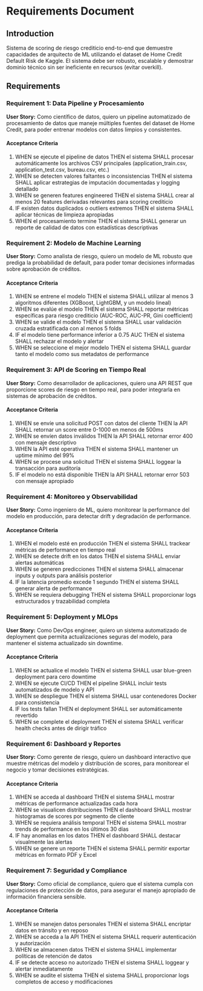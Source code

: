 # Requirements Document

## Introduction

Sistema de scoring de riesgo crediticio end-to-end que demuestre capacidades de arquitecto de ML utilizando el dataset de Home Credit Default Risk de Kaggle. El sistema debe ser robusto, escalable y demostrar dominio técnico sin ser ineficiente en recursos (evitar overkill).

## Requirements

### Requirement 1: Data Pipeline y Procesamiento

**User Story:** Como científico de datos, quiero un pipeline automatizado de procesamiento de datos que maneje múltiples fuentes del dataset de Home Credit, para poder entrenar modelos con datos limpios y consistentes.

#### Acceptance Criteria

1. WHEN se ejecute el pipeline de datos THEN el sistema SHALL procesar automáticamente los archivos CSV principales (application_train.csv, application_test.csv, bureau.csv, etc.)
2. WHEN se detecten valores faltantes o inconsistencias THEN el sistema SHALL aplicar estrategias de imputación documentadas y logging detallado
3. WHEN se generen features engineered THEN el sistema SHALL crear al menos 20 features derivadas relevantes para scoring crediticio
4. IF existen datos duplicados o outliers extremos THEN el sistema SHALL aplicar técnicas de limpieza apropiadas
5. WHEN el procesamiento termine THEN el sistema SHALL generar un reporte de calidad de datos con estadísticas descriptivas

### Requirement 2: Modelo de Machine Learning

**User Story:** Como analista de riesgo, quiero un modelo de ML robusto que prediga la probabilidad de default, para poder tomar decisiones informadas sobre aprobación de créditos.

#### Acceptance Criteria

1. WHEN se entrene el modelo THEN el sistema SHALL utilizar al menos 3 algoritmos diferentes (XGBoost, LightGBM, y un modelo lineal)
2. WHEN se evalúe el modelo THEN el sistema SHALL reportar métricas específicas para riesgo crediticio (AUC-ROC, AUC-PR, Gini coefficient)
3. WHEN se valide el modelo THEN el sistema SHALL usar validación cruzada estratificada con al menos 5 folds
4. IF el modelo tiene performance inferior a 0.75 AUC THEN el sistema SHALL rechazar el modelo y alertar
5. WHEN se seleccione el mejor modelo THEN el sistema SHALL guardar tanto el modelo como sus metadatos de performance

### Requirement 3: API de Scoring en Tiempo Real

**User Story:** Como desarrollador de aplicaciones, quiero una API REST que proporcione scores de riesgo en tiempo real, para poder integrarla en sistemas de aprobación de créditos.

#### Acceptance Criteria

1. WHEN se envíe una solicitud POST con datos del cliente THEN la API SHALL retornar un score entre 0-1000 en menos de 500ms
2. WHEN se envíen datos inválidos THEN la API SHALL retornar error 400 con mensaje descriptivo
3. WHEN la API esté operativa THEN el sistema SHALL mantener un uptime mínimo del 99%
4. WHEN se procese una solicitud THEN el sistema SHALL loggear la transacción para auditoría
5. IF el modelo no está disponible THEN la API SHALL retornar error 503 con mensaje apropiado

### Requirement 4: Monitoreo y Observabilidad

**User Story:** Como ingeniero de ML, quiero monitorear la performance del modelo en producción, para detectar drift y degradación de performance.

#### Acceptance Criteria

1. WHEN el modelo esté en producción THEN el sistema SHALL trackear métricas de performance en tiempo real
2. WHEN se detecte drift en los datos THEN el sistema SHALL enviar alertas automáticas
3. WHEN se generen predicciones THEN el sistema SHALL almacenar inputs y outputs para análisis posterior
4. IF la latencia promedio excede 1 segundo THEN el sistema SHALL generar alerta de performance
5. WHEN se requiera debugging THEN el sistema SHALL proporcionar logs estructurados y trazabilidad completa

### Requirement 5: Deployment y MLOps

**User Story:** Como DevOps engineer, quiero un sistema automatizado de deployment que permita actualizaciones seguras del modelo, para mantener el sistema actualizado sin downtime.

#### Acceptance Criteria

1. WHEN se actualice el modelo THEN el sistema SHALL usar blue-green deployment para cero downtime
2. WHEN se ejecute CI/CD THEN el pipeline SHALL incluir tests automatizados de modelo y API
3. WHEN se despliegue THEN el sistema SHALL usar contenedores Docker para consistencia
4. IF los tests fallan THEN el deployment SHALL ser automáticamente revertido
5. WHEN se complete el deployment THEN el sistema SHALL verificar health checks antes de dirigir tráfico

### Requirement 6: Dashboard y Reportes

**User Story:** Como gerente de riesgo, quiero un dashboard interactivo que muestre métricas del modelo y distribución de scores, para monitorear el negocio y tomar decisiones estratégicas.

#### Acceptance Criteria

1. WHEN se acceda al dashboard THEN el sistema SHALL mostrar métricas de performance actualizadas cada hora
2. WHEN se visualicen distribuciones THEN el dashboard SHALL mostrar histogramas de scores por segmento de cliente
3. WHEN se requiera análisis temporal THEN el sistema SHALL mostrar trends de performance en los últimos 30 días
4. IF hay anomalías en los datos THEN el dashboard SHALL destacar visualmente las alertas
5. WHEN se genere un reporte THEN el sistema SHALL permitir exportar métricas en formato PDF y Excel

### Requirement 7: Seguridad y Compliance

**User Story:** Como oficial de compliance, quiero que el sistema cumpla con regulaciones de protección de datos, para asegurar el manejo apropiado de información financiera sensible.

#### Acceptance Criteria

1. WHEN se manejen datos personales THEN el sistema SHALL encriptar datos en tránsito y en reposo
2. WHEN se acceda a la API THEN el sistema SHALL requerir autenticación y autorización
3. WHEN se almacenen datos THEN el sistema SHALL implementar políticas de retención de datos
4. IF se detecte acceso no autorizado THEN el sistema SHALL loggear y alertar inmediatamente
5. WHEN se audite el sistema THEN el sistema SHALL proporcionar logs completos de acceso y modificaciones